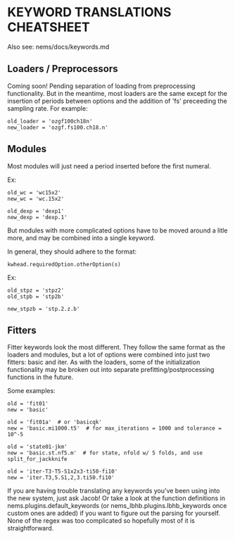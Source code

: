 # KEYWORD TRANSLATIONS CHEATSHEET
Also see: nems/docs/keywords.md

## Loaders / Preprocessors

Coming soon! Pending separation of loading from preprocessing functionality.
But in the meantime, most loaders are the same except for the insertion
of periods between options and the addition of 'fs' preceeding the sampling rate.
For example:
```
old_loader = 'ozgf100ch18n'
new_loader = 'ozgf.fs100.ch18.n'
```


## Modules

Most modules will just need a period inserted before the first numeral.

Ex:
```
old_wc = 'wc15x2'
new_wc = 'wc.15x2'

old_dexp = 'dexp1'
new_dexp = 'dexp.1'
```

But modules with more complicated options have to be moved around a litle more,
and may be combined into a single keyword.

In general, they should adhere to the format:
```
kwhead.requiredOption.otherOption(s)
```

Ex:
```
old_stpz = 'stpz2'
old_stpb = 'stp2b'

new_stpzb = 'stp.2.z.b'
```


## Fitters

Fitter keywords look the most different. They follow the same format as the loaders
and modules, but a lot of options were combined into just two fitters: basic and iter.
As with the loaders, some of the initialization functionality may be broken out into
separate prefitting/postprocessing functions in the future.

Some examples:
```
old = 'fit01'
new = 'basic'

old = 'fit01a'  # or 'basicqk'
new = 'basic.mi1000.t5'  # for max_iterations = 1000 and tolerance = 10^-5

old = 'state01-jkm'
new = 'basic.st.nf5.m'  # for state, nfold w/ 5 folds, and use split_for_jackknife

old = 'iter-T3-T5-S1x2x3-ti50-fi10'
new = 'iter.T3,5.S1,2,3.ti50.fi10'
```

If you are having trouble translating any keywords you've been using into the new system,
just ask Jacob! Or take a look at the function definitions in nems.plugins.default_keywords
(or nems_lbhb.plugins.lbhb_keywords once custom ones are added) if you want to figure out
the parsing for yourself. None of the regex was too complicated so hopefully most of it
is straightforward.